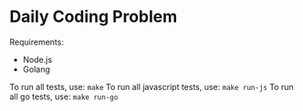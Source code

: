 # Daily Coding Problem

Requirements:

- Node.js
- Golang

To run all tests, use: `make`
To run all javascript tests, use: `make run-js`
To run all go tests, use: `make run-go`
